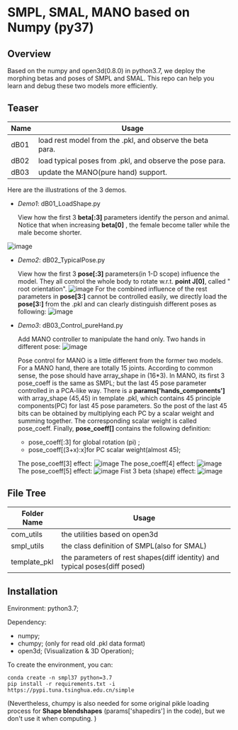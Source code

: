 # SMPL, SMAL, MANO based on Numpy (py37)

## Overview

Based on the numpy and open3d(0.8.0) in python3.7, we deploy the morphing betas and poses of SMPL and SMAL. This repo can help you learn and debug these two models more efficiently. 

## Teaser
|    Name    | Usage |
| ----------        | --- |
| dB01       |  load rest model from the .pkl, and observe the beta para.
| dB02       |  load typical poses from .pkl, and observe the pose para.
| dB03       |  update the MANO(pure hand) support.

Here are the illustrations of the 3 demos.
- *Demo1*: dB01_LoadShape.py
    
    View how the first 3 **beta[:3]** parameters identify the person and animal.
    Notice that when increasing **beta[0]** , the female become taller while the male become shorter.

![image](illus/illu_shape_3_s.png)

- *Demo2*: dB02_TypicalPose.py

    View how the first 3 **pose[:3]** parameters(in 1-D scope) influence the model.
    They all control the whole body to rotate w.r.t. **point J[0]**, called " root orientation". 
![image](illus/illu_pose_rigid_s.png)
     For the combined influence of the rest parameters in **pose[3:]** cannot be controlled easily, we directly load the **pose[3:]** from the .pkl and can clearly distinguish different poses as following:
![image](illus/illu_pose_nonrigid_s.png)

- *Demo3*: dB03_Control_pureHand.py

    Add MANO controller to manipulate the hand only.
    Two hands in different pose:
    ![image](illus/MONO_double.png)

    Pose control for MANO is a little different from the former two models. 
    For a MANO hand, there are totally 15 joints. 
    According to common sense, the pose should have array_shape in (16*3). 
    In MANO, its first 3 pose_coeff is the same as SMPL; 
    but the last 45 pose parameter controlled in a PCA-like way. 
    There is a **params['hands_components']** with array_shape (45,45) in template .pkl, 
    which contains 45 principle components(PC) for last 45 pose parameters. 
    So the post of the last 45 bits can be obtained by multiplying each PC by a scalar weight and summing together. The corresponding scalar weight is called pose_coeff. 
    Finally, **pose_coeff[]** contains the following definition: 

    * pose_coeff[:3] for global rotation (pi) ;
    * pose_coeff[(3+x):x]for PC scalar weight(almost 45); 

    The pose_coeff[3] effect:
    ![image](illus/MONO_pose3.png)
    The pose_coeff[4] effect:
    ![image](illus/MONO_pose4.png)
    The pose_coeff[5] effect:
    ![image](illus/MONO_pose5.png)
    Fist 3 beta (shape) effect:
    ![image](illus/mano_beta.png)

## File Tree
|    Folder Name    | Usage |
| ----------        | --- |
| com_utils         |  the utilities based on open3d |
| smpl_utils        |  the class definition of SMPL(also for SMAL) |
| template_pkl      | the parameters of rest shapes(diff identity) and typical poses(diff posed) |

## Installation
Environment: python3.7; 
    
Dependency: 
* numpy; 
* chumpy; (only for read old .pkl data format)
* open3d; (Visualization & 3D Operation); 

To create the environment, you can:
```
conda create -n smpl37 python=3.7
pip install -r requirements.txt -i https://pypi.tuna.tsinghua.edu.cn/simple
```
(Nevertheless, chumpy is also needed for some original pikle loading process for **Shape blendshapes** (params['shapedirs'] in the code), but we don't use it when computing. )

